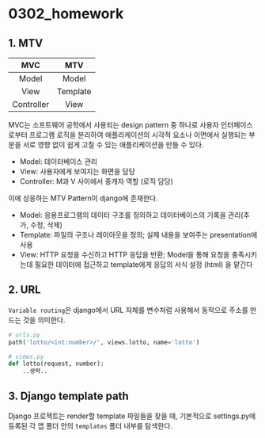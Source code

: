 # 0302_homework



## 1. MTV

|    MVC     |   MTV    |
| :--------: | :------: |
|   Model    |  Model   |
|    View    | Template |
| Controller |   View   |

MVC는 소프트웨어 공학에서 사용되는 design pattern 중 하나로 사용자 인터페이스로부터 프로그램 로직을 분리하여 애플리케이션의 시각적 요소나 이면에서 실행되는 부분을 서로 영향 없이 쉽게 고칠 수 있는 애플리케이션을 만들 수 있다.

* Model: 데이터베이스 관리
* View: 사용자에게 보여지는 화면을 담당
* Controller: M과 V 사이에서 중개자 역할 (로직 담당)

이에 상응하는 MTV Pattern이 django에 존재한다.

- Model: 응용프로그램의 데이터 구조를 정의하고 데이터베이스의 기록을 관리(추가, 수정, 삭제)
- Template: 파일의 구조나 레이아웃을 정의; 실제 내용을 보여주는 presentation에 사용
- View: HTTP 요청을 수신하고 HTTP 응답을 반환; Model을 통해 요청을 충족시키는데 필요한 데이터에 접근하고 template에게 응답의 서식 설정 (html) 을 맡긴다

## 2. URL

`Variable routing`은 django에서 URL 자체를 변수처럼 사용해서 동적으로 주소를 만드는 것을 의미한다.

```python
# urls.py
path('lotto/<int:number>/', views.lotto, name='lotto')
```

```python
# views.py
def lotto(request, number):
    ..생략..
```

## 3. Django template path

Django 프로젝트는 render할 template 파일들을 찾을 때, 기본적으로 settings.py에 등록된 각 앱 폴더 안의 `templates` 폴더 내부를 탐색한다.